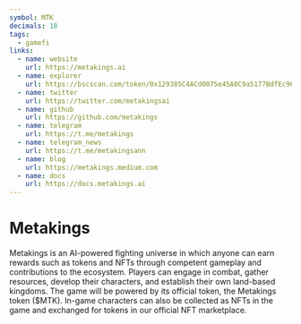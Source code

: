 ```yaml
---
symbol: MTK
decimals: 18
tags:
  - gamefi
links:
  - name: website
    url: https://metakings.ai
  - name: explorer
    url: https://bscscan.com/token/0x129385C4ACd0075e45A0C9a5177BdfEc9678A138
  - name: twitter
    url: https://twitter.com/metakingsai
  - name: github
    url: https://github.com/metakings
  - name: telegram
    url: https://t.me/metakings
  - name: telegram_news
    url: https://t.me/metakingsann
  - name: blog
    url: https://metakings.medium.com
  - name: docs
    url: https://docs.metakings.ai
---
```


# Metakings

Metakings is an AI-powered fighting universe in which anyone can earn rewards such as tokens and NFTs through competent gameplay and contributions to the ecosystem. Players can engage in combat, gather resources, develop their characters, and establish their own land-based kingdoms. The game will be powered by its official token, the Metakings token ($MTK). In-game characters can also be collected as NFTs in the game and exchanged for tokens in our official NFT marketplace.
